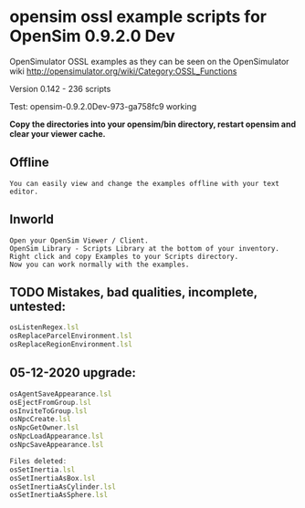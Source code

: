 # opensim ossl example scripts for OpenSim 0.9.2.0 Dev

OpenSimulator OSSL examples as they can be seen on the OpenSimulator wiki http://opensimulator.org/wiki/Category:OSSL_Functions

Version 0.142 - 236 scripts

Test: opensim-0.9.2.0Dev-973-ga758fc9 working

**Copy the directories into your opensim/bin directory, restart opensim and clear your viewer cache.**

## Offline
    You can easily view and change the examples offline with your text editor.

## Inworld
    Open your OpenSim Viewer / Client.
    OpenSim Library - Scripts Library at the bottom of your inventory.
    Right click and copy Examples to your Scripts directory.
    Now you can work normally with the examples.

## TODO Mistakes, bad qualities, incomplete, untested:

```javascript
osListenRegex.lsl
osReplaceParcelEnvironment.lsl
osReplaceRegionEnvironment.lsl
```
## 05-12-2020 upgrade:
```javascript
osAgentSaveAppearance.lsl
osEjectFromGroup.lsl
osInviteToGroup.lsl
osNpcCreate.lsl
osNpcGetOwner.lsl
osNpcLoadAppearance.lsl
osNpcSaveAppearance.lsl

Files deleted:
osSetInertia.lsl
osSetInertiaAsBox.lsl
osSetInertiaAsCylinder.lsl
osSetInertiaAsSphere.lsl
```
